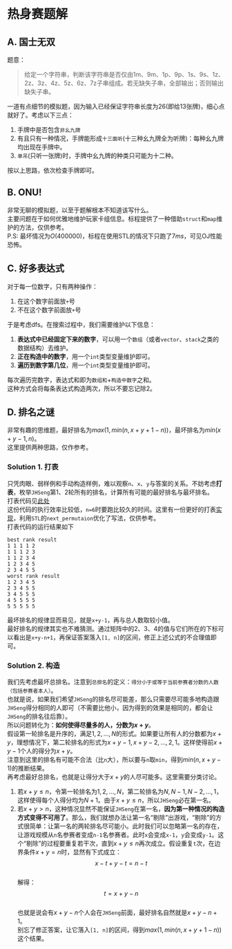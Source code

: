 # 热身赛题解

## A. 国士无双

题意：  

> 给定一个字符串，判断该字符串是否仅由1m、9m、1p、9p、1s、9s、1z、2z、3z、4z、5z、6z、7z子串组成。若无缺失子串，全部输出；否则输出缺失子串。  

一道有点细节的模拟题，因为输入已经保证字符串长度为26(即给13张牌)，细心点就好了。考虑以下三点：  
1. 手牌中是否包含`非幺九牌`  
2. 有且只有一种情况，手牌能形成`十三面听`(十三种幺九牌全为听牌)：每种幺九牌均出现在手牌中。    
3. `单吊`(只听一张牌)时，手牌中幺九牌的种类只可能为十二种。  

按以上思路，依次检查手牌即可。  

## B. ONU!

非常无聊的模拟题，以至于题解根本不知道该写什么。  
主要问题在于如何优雅地维护玩家卡组信息。标程提供了一种借助`struct`和`map`维护的方法，仅供参考。  
P.S: 最坏情况为$O(400000)$，标程在使用STL的情况下只跑了$7ms$，可见OJ性能恐怖。  

## C. 好多表达式

对于每一位数字，只有两种操作：  

1. 在这个数字前面放`+`号  
2. 不在这个数字前面放`+`号  

于是考虑dfs。在搜索过程中，我们需要维护以下信息：  

1. **表达式中已经固定下来的数字**，可以用一个`数组`（或者`vector`、`stack`之类的数据结构）去维护。  
2. **正在构造中的数字**，用一个`int`类型变量维护即可。  
3. **遍历到数字第几位**，用一个`int`类型变量维护即可。  

每次遍历完数字，表达式和即为`数组和`+`构造中数字`之和。  
这种方式会将每条表达式构造两次，所以不要忘记除2。  

## D. 排名之谜

非常有趣的思维题，最好排名为$max(1, min(n, x + y + 1 - n))$，最坏排名为$min(x + y - 1, n)$。  
这里提供两种思路，仅作参考。  

### Solution 1. 打表

只凭肉眼、弱样例和手动构造样例，难以观察`n`、`x`、`y`与答案的关系。不妨考虑**打表**，枚举`JHSeng`第1、2轮所有的排名，计算所有可能的最好排名与最坏排名。  
打表代码见[此处](https://github.com/TzeHimSung/NewbieCupWarmup/blob/main/D/bruteforce.cpp)  
这份代码的执行效率比较低，`n=6`时要跑比较久的时间。这里有一份更好的打表[实现](https://github.com/TzeHimSung/NewbieCupWarmup/blob/main/D/bruteforce2.cpp)，利用`STL`的`next_permutaion`优化了写法，仅供参考。  
打表代码的运行结果如下
```shell
best rank result
1 1 1 1 2 
1 1 1 2 3 
1 1 2 3 4 
1 2 3 4 5 
2 3 4 5 5 
worst rank result 
1 2 3 4 5 
2 3 4 5 5 
3 4 5 5 5 
4 5 5 5 5 
5 5 5 5 5
```
最坏排名的规律显而易见，就是`x+y-1`，再与总人数取较小值。  
最好排名的规律其实也不难猜测。通过矩阵中的2、3、4的值与它们所在的下标可以看出是`x+y-n+1`，再保证答案落入`[1, n]`的区间，修正上述公式的不合理值即可。  

### Solution 2. 构造

我们先考虑最坏总排名。注意到`总排名`的定义：`得分小于或等于当前参赛者分数的人数（包括参赛者本人）`。  
也就是说，如果我们希望`JHSeng`的排名尽可能差，那么只需要尽可能多地构造跟`JHSeng`得分相同的人即可（不需要比他小，因为得到的效果是相同的，都会让`JHSeng`的排名往后靠）。  
所以问题转化为：**如何使得尽量多的人，分数为$x+y$**。  
假设第一轮排名是升序的，满足$1, 2, ..., N$的形式。如果要让所有人的分数都为$x+y$，理想情况下，第二轮排名的形式为$x+y-1, x+y-2, ..., 2, 1$。这样使得前$x+y-1$个人的得分为$x+y$。  
注意到这里的排名有可能不合法（比`n`大），所以要与`n`取`min`，得到$min(n, x+y-1)$的推断结果。  
再考虑最好总排名，也就是让得分大于$x+y$的人尽可能多。这里需要分类讨论。  
1. 若$x+y \le n$，令第一轮排名为$1, 2, ..., N$，第二轮排名为$N, N-1, N-2, ..., 1$，这样使得每个人得分均为$N+1$。由于$x+y \le n$，所以`JHSeng`必在第一名。
2. 若$x+y \gt n$，这种情况显然不能保证`JHSeng`在第一名，**因为第一种情况的构造方式变得不可用了**。那么，我们就想办法让第一名“剔除”出游戏，“剔除”的方式很简单：让第一名的两轮排名尽可能小。此时我们可以忽略第一名的存在，让游戏规模从`n`名参赛者变成`n-1`名参赛者。此时`x`会变成`x-1`，`y`会变成`y-1`。这个“剔除”的过程要重复若干次，直到$x+y \le n$再次成立。假设重复`t`次，在边界条件$x+y=n$时，显然有下式成立：
$$x-t+y-t=n-t$$  
解得：  
$$t=x+y-n$$  
也就是说会有$x+y-n$个人会在`JHSeng`前面，最好排名自然就是$x+y-n+1$。  
别忘了修正答案，让它落入`[1, n]`的区间，得到$max(1, min(n, x + y + 1 - n))$这个结果。